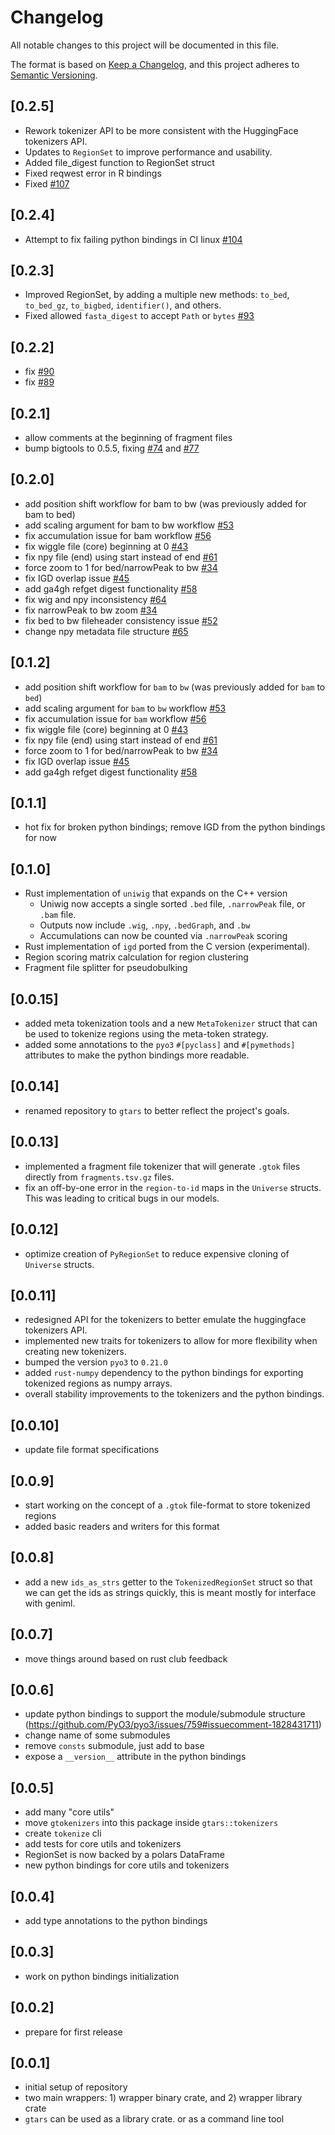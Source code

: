 # Changelog
All notable changes to this project will be documented in this file.

The format is based on [Keep a Changelog](https://keepachangelog.com/en/1.0.0/),
and this project adheres to [Semantic Versioning](https://semver.org/spec/v2.0.0.html).

## [0.2.5]
- Rework tokenizer API to be more consistent with the HuggingFace tokenizers API.
- Updates to `RegionSet` to improve performance and usability.
- Added file_digest function to RegionSet struct
- Fixed reqwest error in R bindings
- Fixed [#107](https://github.com/databio/gtars/issues/107)

## [0.2.4]
- Attempt to fix failing python bindings in CI linux [#104](https://github.com/databio/gtars/issues/104)

## [0.2.3]
- Improved RegionSet, by adding a multiple new methods: `to_bed`, `to_bed_gz`, `to_bigbed`, `identifier()`, and others.
- Fixed allowed `fasta_digest` to accept `Path` or `bytes` [#93](https://github.com/databio/gtars/issues/93)

## [0.2.2]
- fix [#90](https://github.com/databio/gtars/issues/90)
- fix [#89](https://github.com/databio/gtars/issues/89)


## [0.2.1] 
- allow comments at the beginning of fragment files
- bump bigtools to 0.5.5, fixing [#74](https://github.com/databio/gtars/issues/74) and [#77](https://github.com/databio/gtars/issues/77)

## [0.2.0] 
- add position shift workflow for bam to bw (was previously added for bam to bed)
- add scaling argument for bam to bw workflow [#53](https://github.com/databio/gtars/issues/53)
- fix accumulation issue for bam workflow [#56](https://github.com/databio/gtars/issues/56)
- fix wiggle file (core) beginning at 0 [#43](https://github.com/databio/gtars/issues/43)
- fix npy file (end) using start instead of end [#61](https://github.com/databio/gtars/issues/61)
- force zoom to 1 for bed/narrowPeak to bw [#34](https://github.com/databio/gtars/issues/34)
- fix IGD overlap issue [#45](https://github.com/databio/gtars/issues/45)
- add ga4gh refget digest functionality [#58](https://github.com/databio/gtars/issues/58)
- fix wig and npy inconsistency [#64](https://github.com/databio/gtars/issues/64)
- fix narrowPeak to bw zoom  [#34](https://github.com/databio/gtars/issues/34)
- fix bed to bw fileheader consistency issue  [#52](https://github.com/databio/gtars/issues/52)
- change npy metadata file structure [#65](https://github.com/databio/gtars/issues/65)

## [0.1.2]
- add position shift workflow for `bam` to `bw` (was previously added for `bam` to `bed`)
- add scaling argument for `bam` to `bw` workflow [#53](https://github.com/databio/gtars/issues/53)
- fix accumulation issue for `bam` workflow [#56](https://github.com/databio/gtars/issues/56)
- fix wiggle file (core) beginning at 0 [#43](https://github.com/databio/gtars/issues/43)
- fix npy file (end) using start instead of end [#61](https://github.com/databio/gtars/issues/61)
- force zoom to 1 for bed/narrowPeak to bw [#34](https://github.com/databio/gtars/issues/34)
- fix IGD overlap issue [#45](https://github.com/databio/gtars/issues/45)
- add ga4gh refget digest functionality [#58](https://github.com/databio/gtars/pull/58)

## [0.1.1]
- hot fix for broken python bindings; remove IGD from the python bindings for now

## [0.1.0]
- Rust implementation of `uniwig` that expands on the C++ version
  - Uniwig now accepts a single sorted  `.bed` file, `.narrowPeak` file, or `.bam` file.
  - Outputs now include  `.wig`, `.npy`, `.bedGraph`, and `.bw`
  - Accumulations can now be counted via `.narrowPeak` scoring
- Rust implementation of `igd` ported from the C version (experimental).
- Region scoring matrix calculation for region clustering
- Fragment file splitter for pseudobulking

## [0.0.15]
-  added meta tokenization tools and a new `MetaTokenizer` struct that can be used to tokenize regions using the meta-token strategy.
-  added some annotations to the `pyo3` `#[pyclass]` and `#[pymethods]` attributes to make the python bindings more readable.

## [0.0.14]
- renamed repository to `gtars` to better reflect the project's goals.

## [0.0.13]
- implemented a fragment file tokenizer that will generate `.gtok` files directly from `fragments.tsv.gz` files.
- fix an off-by-one error in the `region-to-id` maps in the `Universe` structs. This was leading to critical bugs in our models.

## [0.0.12]
- optimize creation of `PyRegionSet` to reduce expensive cloning of `Universe` structs.

## [0.0.11]
- redesigned API for the tokenizers to better emulate the huggingface tokenizers API.
- implemented new traits for tokenizers to allow for more flexibility when creating new tokenizers.
- bumped the version `pyo3` to `0.21.0`
- added `rust-numpy` dependency to the python bindings for exporting tokenized regions as numpy arrays.
- overall stability improvements to the tokenizers and the python bindings.

## [0.0.10]
- update file format specifications

## [0.0.9]
- start working on the concept of a `.gtok` file-format to store tokenized regions
- added basic readers and writers for this format

## [0.0.8]
- add a new `ids_as_strs` getter to the `TokenizedRegionSet` struct so that we can get the ids as strings quickly, this is meant mostly for interface with geniml.

## [0.0.7]
- move things around based on rust club feedback

## [0.0.6]
- update python bindings to support the module/submodule structure (https://github.com/PyO3/pyo3/issues/759#issuecomment-1828431711)
- change name of some submodules
- remove `consts` submodule, just add to base
- expose a `__version__` attribute in the python bindings

## [0.0.5]
- add many "core utils"
- move `gtokenizers` into this package inside `gtars::tokenizers`
- create `tokenize` cli
- add tests for core utils and tokenizers
- RegionSet is now backed by a polars DataFrame
- new python bindings for core utils and tokenizers

## [0.0.4]
- add type annotations to the python bindings

## [0.0.3]
- work on python bindings initialization

## [0.0.2]
- prepare for first release

## [0.0.1]
- initial setup of repository
- two main wrappers: 1) wrapper binary crate, and 2) wrapper library crate
- `gtars` can be used as a library crate. or as a command line tool